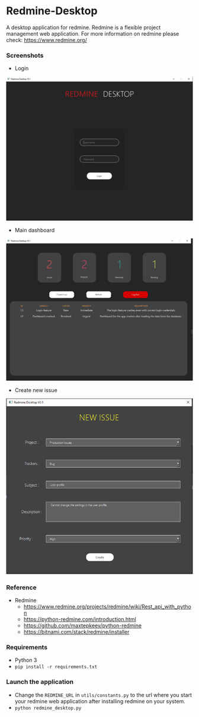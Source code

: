 # Redmine-Desktop
A desktop application for redmine. Redmine is a flexible project management web application.
For more information on redmine please check: https://www.redmine.org/

### Screenshots
 - Login 
 <img src="https://github.com/PratikTayshete/Redmine-Desktop/blob/master/assets/screenshots/login_screenshot.PNG">
 
 - Main dashboard
 <img src="https://github.com/PratikTayshete/Redmine-Desktop/blob/master/assets/screenshots/dashboard_screenshot.PNG">
 
 - Create new issue
 <img src="https://github.com/PratikTayshete/Redmine-Desktop/blob/master/assets/screenshots/new_issue_screenshot.PNG">

### Reference
 - Redmine
    - https://www.redmine.org/projects/redmine/wiki/Rest_api_with_python
    - https://python-redmine.com/introduction.html
    - https://github.com/maxtepkeev/python-redmine
    - https://bitnami.com/stack/redmine/installer

### Requirements
 - Python 3
 - `pip install -r requirements.txt`

### Launch the application
 - Change the `REDMINE_URL` in `utils/constants.py` to the url where you start your redmine web application after installing redmine on your system.
 - `python redmine_desktop.py`
 
